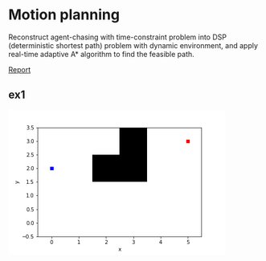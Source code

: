 # Motion planning

Reconstruct agent-chasing with time-constraint problem into DSP (deterministic shortest path) problem with dynamic environment, and apply real-time adaptive A* algorithm to find the feasible path.

[Report](https://github.com/hsyen23/course-projects/blob/main/ECE276B_Planning%20%26%20Learning%20in%20Robotics/PR2_motion%20planning/A59010599_Yen_PR2.pdf)

## ex1

![Alt text](src/gif_animation/map0_4steps_n=4.gif "map0_4steps_n=4")
